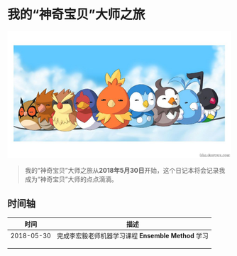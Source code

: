 # 我的“神奇宝贝”大师之旅

![封面](./figs/pokemon.jpg)

> 我的“神奇宝贝”大师之旅从**2018年5月30日**开始，这个日记本将会记录我成为“神奇宝贝”大师的点点滴滴。

## 时间轴

| 时间       | 描述                                                |
| ---------- | --------------------------------------------------- |
| 2018-05-30 | 完成李宏毅老师机器学习课程 **Ensemble Method** 学习 |
|            |                                                     |
|            |                                                     |
|            |                                                     |


